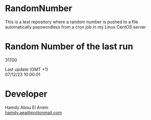 # RandomNumber    
This is a test repository where a random number is pushed to a file automatically passwordless from a cron job in my Linux CentOS server    
# Random Number of the last run   
31700
      
Last update (GMT +1)    
07/12/23 10:00:01
# Developer    
Hamdy Abou El Anein   
hamdy.aea@protonmail.com
